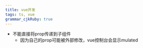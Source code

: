 ```yaml
---
title: vue开发 
tags: ts, vue
grammar_cjkRuby: true
---
```


 - 不能直接将prop传递到子组件
	 - 因为自己的prop可能被外部修改，vue控制台会显示mulated
